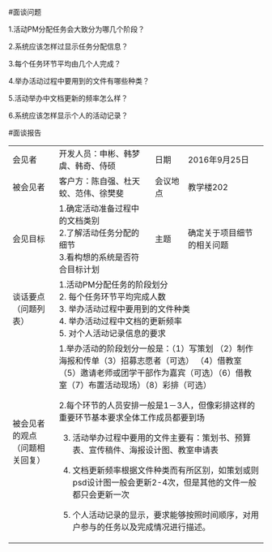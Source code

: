 #面谈问题

1.活动PM分配任务会大致分为哪几个阶段？

2.系统应该怎样过显示任务分配信息？

3.每个任务环节平均由几个人完成？

4.举办活动过程中要用到的文件有哪些种类？

5.活动举办中文档更新的频率怎么样？

6.系统应该怎样显示个人的活动记录？


#面谈报告
<table>

<tbody>

<tr><td>会见者</td><td>开发人员：申彬、韩梦虞、韩奇、侍硕</td><td>日期</td><td>2016年9月25日</td></tr>

<tr><td>被会见者</td><td>客户方：陈自强、杜天蛟、范伟、徐樊斐</td><td>会议地点</td><td>教学楼202</td></tr>

<tr><td>会见目标</td><td>1.确定活动准备过程中的文档类别<br/>2.了解活动任务分配的细节<br/>3.看构想的系统是否符合目标计划</td><td>主题</td><td>确定关于项目细节的相关问题</td></tr>

<tr><td>谈话要点（问题列表）</td><td colspan="3">1.活动PM分配任务的阶段划分
<br/>
2. 每个任务环节平均完成人数
<br/>
3. 举办活动过程中要用到的文件种类
<br/>
4. 举办活动过程中文档的更新频率
<br/>
5. 对个人活动记录信息的要求<br/>

<tr><td>被会见者的观点（问题相关回复）</td><td colspan="3">1.举办活动的阶段划分一般是：（1）写策划 （2）制作海报和传单（3）招募志愿者（可选） （4）借教室 （5）邀请老师或团学干部作为嘉宾（可选）（6）借教室（7）布置活动现场）（8）彩排（可选）<br/>

2.每个环节的人员安排一般是1－3人，但像彩排这样的重要环节基本要求全体工作成员都要到场<br/>

3. 活动举办过程中要用的文件主要有：策划书、预算表、宣传稿件、海报设计图、教室申请表<br/>

4. 文档更新频率根据文件种类而有所区别，如策划或则psd设计图一般会更新2-4次，但是其他的文件一般都只会更新一次<br/>

5. 个人活动记录的显示，要求能够按照时间顺序，对用户参与的任务以及完成情况进行描述。</td></tr>
</tbody>

</table>








